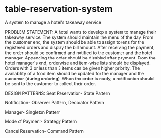 # table-reservation-system
A system to manage a hotel's takeaway service

PROBLEM STATEMENT:
A hotel wants to develop a system to manage their takeaway service.
 The system should maintain the menu of the day. From the customer end,
 the system should be able to assign tokens for the registered orders and
 display the bill amount. After receiving the payment, the order should be
 confirmed and notified to the customer and the hotel manager. Appending
 the order should be disabled after payment. From the hotel manager's end,
 orderwise and item-wise lists should be displayed. Orders with 3 or less
 than 3 items can be given higher priority. The availability of a food item
 should be updated for the manager and the customer (during ordering).
 When the order is ready, a notification should be sent to the customer to
 collect their order.

DESIGN PATTERNS:
 Seat Reservation- State Pattern
 
 Notification- Observer Pattern, Decorator Pattern
 
 Manager- Singleton Pattern
 
 Mode of Payment- Strategy Pattern
 
 Cancel Reservation- Command Pattern

